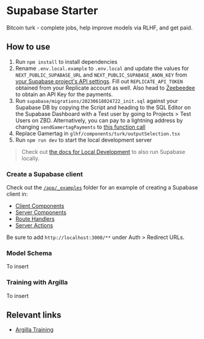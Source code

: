 # Supabase Starter

Bitcoin turk - complete jobs, help improve models via RLHF, and get paid.


## How to use

1. Run `npm install` to install dependencies
1. Rename `.env.local.example` to `.env.local` and update the values for `NEXT_PUBLIC_SUPABASE_URL` and `NEXT_PUBLIC_SUPABASE_ANON_KEY` from [your Supabase project's API settings](https://app.supabase.com/project/_/settings/api). Fill out `REPLICATE_API_TOKEN` obtained from your Replicate account as well. Also head to [Zeebeedee](dashboard.zebedee.io) to obtain an API Key for the payments.
1. Run `supabase/migrations/20230618024722_init.sql` against your Supabase DB by copying the Script and heading to the SQL Editor on the Supabase Dashboard with a Test user by going to Projects > Test Users on ZBD. Alternatively, you can pay to a lightning address by changing `sendGamertagPayments` to [this function call](https://github.com/zebedeeio/zbd-node)
1. Replace Gamertag in `glhf/components/turk/outputSelection.tsx`
1. Run `npm run dev` to start the local development server

> Check out [the docs for Local Development](https://supabase.com/docs/guides/getting-started/local-development) to also run Supabase locally.

### Create a Supabase client

Check out the [`/app/_examples`](./app/_examples/) folder for an example of creating a Supabase client in:

- [Client Components](./app/_examples/client-component/page.tsx)
- [Server Components](./app/_examples/server-component/page.tsx)
- [Route Handlers](./app/_examples/route-handler/route.ts)
- [Server Actions](./app/_examples/server-action/page.tsx)

Be sure to add `http://localhost:3000/**` under Auth > Redirect URLs.

### Model Schema

To insert

### Training with Argilla

To insert

## Relevant links

- [Argilla Training](https://docs.argilla.io/en/latest/guides/llms/examples/train-reward-model-rlhf.html)
